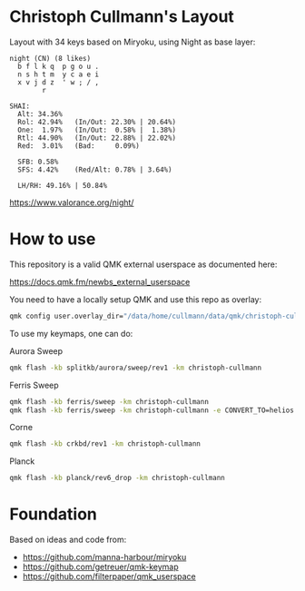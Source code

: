 # Christoph Cullmann's Layout

Layout with 34 keys based on Miryoku, using Night as base layer:

```
night (CN) (8 likes)
  b f l k q  p g o u .
  n s h t m  y c a e i
  x v j d z  ' w ; / ,
        r

SHAI:
  Alt: 34.36%
  Rol: 42.94%   (In/Out: 22.30% | 20.64%)
  One:  1.97%   (In/Out:  0.58% |  1.38%)
  Rtl: 44.90%   (In/Out: 22.88% | 22.02%)
  Red:  3.01%   (Bad:     0.09%)

  SFB: 0.58%
  SFS: 4.42%    (Red/Alt: 0.78% | 3.64%)

  LH/RH: 49.16% | 50.84%
```

https://www.valorance.org/night/

# How to use

This repository is a valid QMK external userspace as documented here:

 https://docs.qmk.fm/newbs_external_userspace

You need to have a locally setup QMK and use this repo as overlay:

```zsh
qmk config user.overlay_dir="/data/home/cullmann/data/qmk/christoph-cullmann"
```

To use my keymaps, one can do:

Aurora Sweep

```zsh
qmk flash -kb splitkb/aurora/sweep/rev1 -km christoph-cullmann
```

Ferris Sweep

```zsh
qmk flash -kb ferris/sweep -km christoph-cullmann
qmk flash -kb ferris/sweep -km christoph-cullmann -e CONVERT_TO=helios
```

Corne

```zsh
qmk flash -kb crkbd/rev1 -km christoph-cullmann
```

Planck

```zsh
qmk flash -kb planck/rev6_drop -km christoph-cullmann
```

# Foundation

Based on ideas and code from:

- https://github.com/manna-harbour/miryoku
- https://github.com/getreuer/qmk-keymap
- https://github.com/filterpaper/qmk_userspace
